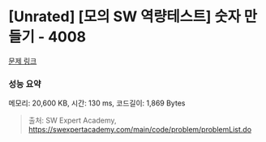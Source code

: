 # [Unrated] [모의 SW 역량테스트] 숫자 만들기 - 4008 

[문제 링크](https://swexpertacademy.com/main/code/problem/problemDetail.do?contestProbId=AWIeRZV6kBUDFAVH) 

### 성능 요약

메모리: 20,600 KB, 시간: 130 ms, 코드길이: 1,869 Bytes



> 출처: SW Expert Academy, https://swexpertacademy.com/main/code/problem/problemList.do